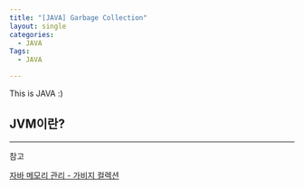 ```yaml
---
title: "[JAVA] Garbage Collection"
layout: single
categories:
  - JAVA
Tags:
  - JAVA

---
```

This is JAVA :)  

## JVM이란?  




---
참고  

[자바 메모리 관리 - 가비지 컬렉션](https://yaboong.github.io/java/2018/06/09/java-garbage-collection/)  



  